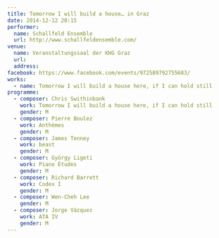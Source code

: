```yaml
---
title: Tomorrow I will build a house… in Graz
date: 2014-12-12 20:15
performer:
  name: Schallfeld Ensemble
  url: http://www.schallfeldensemble.com/
venue:
  name: Veranstaltungssaal der KHG Graz
  url:
  address:
facebook: https://www.facebook.com/events/972589792755683/
works:
  - name: Tomorrow I will build a house here, if I can hold still
programme:
  - composer: Chris Swithinbank
    work: Tomorrow I will build a house here, if I can hold still
    gender: M
  - composer: Pierre Boulez
    work: Anthèmes
    gender: M
  - composer: James Tenney
    work: beast
    gender: M
  - composer: György Ligeti
    work: Piano Études
    gender: M
  - composer: Richard Barrett
    work: Codex I
    gender: M
  - composer: Wen-Cheh Lee
    gender: M
  - composer: Jorge Vázquez
    work: ATA IV
    gender: M
---
```

